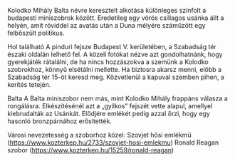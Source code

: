 Kolodko Mihály Balta névre keresztelt alkotása különleges színfolt a budapesti miniszobrok között. Eredetileg egy vörös csillagos usánka állt a helyén, amit röviddel az avatás után a Duna mélyére száműzött egy felbőszült politikus.

Hol található
A pinduri fejsze Budapest V. kerületében, a Szabadság tér északi oldalán lelhető fel. A közeli fotókat nézve azt gondolhatnánk, hogy gyerekjáték rátalálni, de ha nincs hozzászokva a szemünk a Kolodko szobrokhoz, könnyű elsétálni mellette. Ha biztosra akarsz menni, előbb a Szabadság tér 15-öt keresd meg. Közvetlenül a kapuval szemben pihen, a kerítés tetején.

Balta
A Balta miniszobor nem más, mint Kolodko Mihály frappáns válasza a rongálásra. Elkészítésénél azt a „gyilkos” fejszét vette alapul, amellyel kiebrudalták az Usánkát. Elődjére emlékét pedig azzal őrzi, hogy egy hasonló bronzpárnához erősítették.

Városi nevezetesség a szoborhoz közel:
Szovjet hősi emlékmű (https://www.kozterkep.hu/2733/szovjet-hosi-emlekmu)
Ronald Reagan szobor (https://www.kozterkep.hu/15259/ronald-reagan)